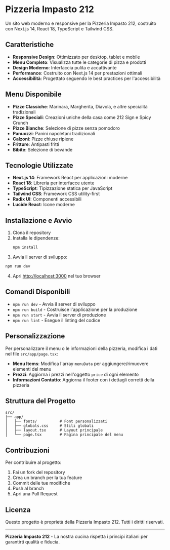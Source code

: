# Pizzeria Impasto 212

Un sito web moderno e responsive per la Pizzeria Impasto 212, costruito con Next.js 14, React 18, TypeScript e Tailwind CSS.

## Caratteristiche

- **Responsive Design**: Ottimizzato per desktop, tablet e mobile
- **Menu Completo**: Visualizza tutte le categorie di pizza e prodotti
- **Design Moderno**: Interfaccia pulita e accattivante
- **Performance**: Costruito con Next.js 14 per prestazioni ottimali
- **Accessibilità**: Progettato seguendo le best practices per l'accessibilità

## Menu Disponibile

- **Pizze Classiche**: Marinara, Margherita, Diavola, e altre specialità tradizionali
- **Pizze Speciali**: Creazioni uniche della casa come 212 Sign e Spicy Crunch
- **Pizze Bianche**: Selezione di pizze senza pomodoro
- **Panuozzi**: Panini napoletani tradizionali
- **Calzoni**: Pizze chiuse ripiene
- **Fritture**: Antipasti fritti
- **Bibite**: Selezione di bevande

## Tecnologie Utilizzate

- **Next.js 14**: Framework React per applicazioni moderne
- **React 18**: Libreria per interfacce utente
- **TypeScript**: Tipizzazione statica per JavaScript
- **Tailwind CSS**: Framework CSS utility-first
- **Radix UI**: Componenti accessibili
- **Lucide React**: Icone moderne

## Installazione e Avvio

1. Clona il repository
2. Installa le dipendenze:
   ```bash
   npm install
   ```
3. Avvia il server di sviluppo:

```bash
npm run dev
```

4. Apri [http://localhost:3000](http://localhost:3000) nel tuo browser

## Comandi Disponibili

- `npm run dev` - Avvia il server di sviluppo
- `npm run build` - Costruisce l'applicazione per la produzione
- `npm run start` - Avvia il server di produzione
- `npm run lint` - Esegue il linting del codice

## Personalizzazione

Per personalizzare il menu o le informazioni della pizzeria, modifica i dati nel file `src/app/page.tsx`:

- **Menu Items**: Modifica l'array `menuData` per aggiungere/rimuovere elementi del menu
- **Prezzi**: Aggiorna i prezzi nell'oggetto `price` di ogni elemento
- **Informazioni Contatto**: Aggiorna il footer con i dettagli corretti della pizzeria

## Struttura del Progetto

```
src/
├── app/
│   ├── fonts/          # Font personalizzati
│   ├── globals.css     # Stili globali
│   ├── layout.tsx      # Layout principale
│   └── page.tsx        # Pagina principale del menu
```

## Contribuzioni

Per contribuire al progetto:

1. Fai un fork del repository
2. Crea un branch per la tua feature
3. Commit delle tue modifiche
4. Push al branch
5. Apri una Pull Request

## Licenza

Questo progetto è proprietà della Pizzeria Impasto 212. Tutti i diritti riservati.

---

**Pizzeria Impasto 212** - La nostra cucina rispetta i principi italiani per garantirti qualità e fiducia.
